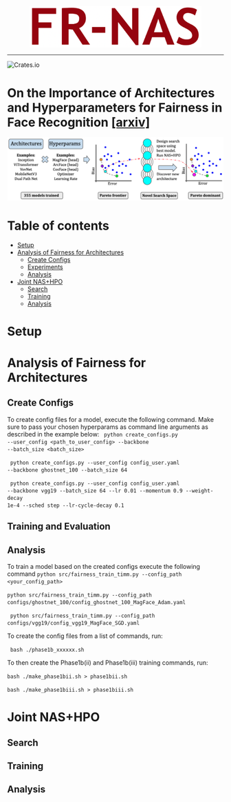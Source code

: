 <br/>
<p align="center"><img src="img/fr-nas-logo.png" width=400 /></p>

----
![Crates.io](https://img.shields.io/crates/l/Ap?color=orange)
# On the Importance of Architectures and Hyperparameters for Fairness in Face Recognition [[arxiv]](https://arxiv.org/)
<p align="center"><img src="img/fr-nas-overview.png" width=700/></p>

# Table of contents
- [Setup](#setup)
- [Analysis of Fairness for Architectures](#archs)
    - [Create Configs](#create_configs)
    - [Experiments](#experiments1)
    - [Analysis](#analysis1)
- [Joint NAS+HPO](#jointnashpo)
    - [Search](#search)
    - [Training](#training)
    - [Analysis](#analysis2)
# Setup <a name="setup"></a>
# Analysis of Fairness for Architectures <a name="archs"></a>
## Create Configs <a name="create_configs"></a>
To create config files for a model, execute the following command. Make sure to pass your chosen hyperparams as command line arguments as described in the example below:
<code> python create_configs.py --user_config <path_to_user_config> --backbone <backbone> --batch_size <batch_size> </code> 
 
<code> python create_configs.py --user_config config_user.yaml --backbone  ghostnet_100 --batch_size 64</code>
 
<code> python create_configs.py --user_config config_user.yaml --backbone vgg19 --batch_size 64 --lr 0.01 --momentum 0.9 --weight-decay 1e-4 --sched step --lr-cycle-decay 0.1 </code>
## Training and Evaluation <a name="experiments1"></a>
## Analysis <a name="analysis1"></a>



To train a model based on the created configs execute the following command
<code>python src/fairness_train_timm.py --config_path <your_config_path> </code> 
 
<code>python src/fairness_train_timm.py --config_path configs/ghostnet_100/config_ghostnet_100_MagFace_Adam.yaml </code>
 
<code> python src/fairness_train_timm.py --config_path configs/vgg19/config_vgg19_MagFace_SGD.yaml </code> 

To create the config files from a list of commands, run:

 <code> bash ./phase1b_xxxxxx.sh</code>

To then create the Phase1b(ii) and Phase1b(iii) training commands, run:

 <code>bash ./make_phase1bii.sh > phase1bii.sh</code>
 
<code>bash ./make_phase1biii.sh > phase1biii.sh</code>
# Joint NAS+HPO <a name="jointnashpo"></a>
## Search <a name="search"></a>
## Training<a name="training"></a>
## Analysis <a name="analysis2"></a>
